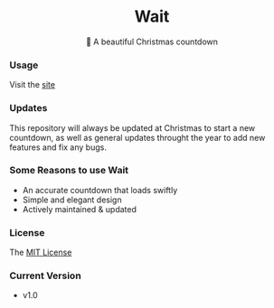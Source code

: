 <h1 align="center"> Wait </h1>
<p align="center"> 💎 A beautiful Christmas countdown </p>


### Usage
Visit the [site](http://vutondesign.com/wait/)

### Updates
This repository will always be updated at Christmas to start a new countdown, as well as general updates throught the year to add new features and fix any bugs.

### Some Reasons to use Wait
- An accurate countdown that loads swiftly
- Simple and elegant design 
- Actively maintained & updated

### License 
The [MIT License](http://vutondesign.com/MyMIT/)

### Current Version
- v1.0

